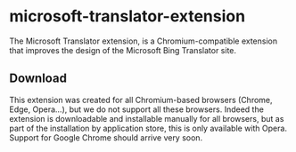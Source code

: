 # microsoft-translator-extension

The Microsoft Translator extension, is a Chromium-compatible extension that improves the design of the Microsoft Bing Translator site.

## Download
This extension was created for all Chromium-based browsers (Chrome, Edge, Opera...), but we do not support all these browsers. Indeed the extension is downloadable and installable manually for all browsers, but as part of the installation by application store, this is only available with Opera. Support for Google Chrome should arrive very soon.
